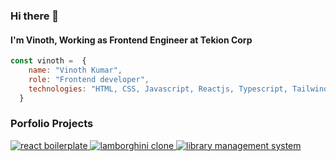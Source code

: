 ### Hi there 👋

#### I'm Vinoth, Working as Frontend Engineer at Tekion Corp

```javascript
const vinoth =  {
    name: "Vinoth Kumar",
    role: "Frontend developer",
    technologies: "HTML, CSS, Javascript, Reactjs, Typescript, Tailwindcss, bootstrap, jest, react testing library, nodejs, mysql and mongodb"
  }
```

### Porfolio Projects

<a href="https://github.com/vinothwino/react-boilerplate">
  <img src="https://github-readme-stats.vercel.app/api/pin/?username=vinothwino&repo=react-boilerplate&theme=buefy" alt="react boilerplate"/>
</a>

<a href="https://github.com/vinothwino/lamborghini-clone">
  <img src="https://github-readme-stats.vercel.app/api/pin/?username=vinothwino&repo=lamborghini-clone&theme=buefy" alt="lamborghini clone"/>
</a>

<a href="https://github.com/vinothwino/library-management-system">
  <img src="https://github-readme-stats.vercel.app/api/pin/?username=vinothwino&repo=library-management-system&theme=buefy" alt="library management system"/>
</a>

